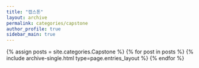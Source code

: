 ```yaml
---
title: "캡스톤"
layout: archive
permalink: categories/capstone
author_profile: true
sidebar_main: true
---
```



{% assign posts = site.categories.Capstone %}
{% for post in posts %} {% include archive-single.html type=page.entries_layout %} {% endfor %}



